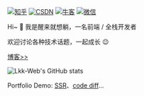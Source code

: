 [![知乎](https://img.shields.io/badge/知乎-@醒来就想躺-blue)](https://www.zhihu.com/people/lkk-34-59)
[![CSDN](https://img.shields.io/badge/CSDN-@醒来就想躺-yellow)](https://blog.csdn.net/weixin_51037408?spm=1000.2115.3001.5343)
[![牛客](https://img.shields.io/badge/牛客-@醒来就想躺-orange)](https://www.nowcoder.com/users/273536479)
[![微信](https://img.shields.io/badge/微信-@醒来就想躺-success)](https://oss.kyingsoft.cn/import/wechat.jpg)

<!-- [![掘金](https://img.shields.io/badge/掘金-@‘’-blue)]()
[![微信公众号](https://img.shields.io/badge/公众号-@‘’-yellowgreen)]() -->

Hi~ 👋 我是醒来就想躺，一名前端 / 全栈开发者

欢迎讨论各种技术话题，一起成长 😉

[博客>>](https://oss.kyingsoft.cn/blog)

![Lkk-Web's GitHub stats](https://github-readme-stats.vercel.app/api?username=Lkk-Web)

Portfolio Demo: [SSR](http://124.220.1.182/next-ssr)、[code diff](https://stb.kying.org/diff/index.html)...

<!--
**Lkk-Web/Lkk-Web** is a ✨ _special_ ✨ repository because its `README.md` (this file) appears on your GitHub profile.

Here are some ideas to get you started:

- 🔭 I’m currently working on ...
- 🌱 I’m currently learning ...
- 👯 I’m looking to collaborate on ...
- 🤔 I’m looking for help with ...
- 💬 Ask me about ...
- 📫 How to reach me: ...
- 😄 Pronouns: ...
- ⚡ Fun fact: ...
-->
